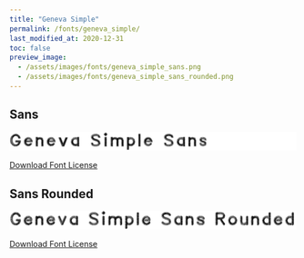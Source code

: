 ```yaml
---
title: "Geneva Simple"
permalink: /fonts/geneva_simple/
last_modified_at: 2020-12-31
toc: false
preview_image:
  - /assets/images/fonts/geneva_simple_sans.png
  - /assets/images/fonts/geneva_simple_sans_rounded.png
---
```

## Sans

![Geneva Simple Sans](/assets/images/fonts/geneva_simple_sans.png)

[Download Font License](https://github.com/inkstitch/inkstitch/blob/kerning/fonts/geneva_simple/LICENSE)

## Sans Rounded

![Geneva Simple Sans](/assets/images/fonts/geneva_simple_sans_rounded.png)

[Download Font License](https://github.com/inkstitch/inkstitch/blob/kerning/fonts/geneva_rounded/LICENSE)
